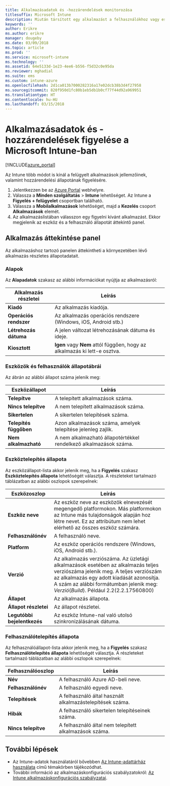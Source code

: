 ```yaml
---
title: Alkalmazásadatok és -hozzárendelések monitorozása
titlesuffix: Microsoft Intune
description: Miután társított egy alkalmazást a felhasználókhoz vagy eszközökhöz, ezekkel az információkkal monitorozhatja az alkalmazás állapotát.
keywords: ''
author: Erikre
ms.author: erikre
manager: dougeby
ms.date: 03/09/2018
ms.topic: article
ms.prod: ''
ms.service: microsoft-intune
ms.technology: ''
ms.assetid: 64e5133d-1e23-4ee6-b556-f5d32c0e95da
ms.reviewer: mghadial
ms.suite: ems
ms.custom: intune-azure
ms.openlocfilehash: 2d1ca013b7000282316a17e02dcb38b3d4f27958
ms.sourcegitcommit: 820f950d1fc80b1eb5db1b0cf77f44d92a969951
ms.translationtype: HT
ms.contentlocale: hu-HU
ms.lasthandoff: 03/15/2018
---
```

# <a name="how-to-monitor-app-information-and-assignments-with-microsoft-intune"></a>Alkalmazásadatok és -hozzárendelések figyelése a Microsoft Intune-ban

[!INCLUDE[azure_portal](./includes/azure_portal.md)]

Az Intune több módot is kínál a felügyelt alkalmazások jellemzőinek, valamint hozzárendelési állapotának figyelésére.

1. Jelentkezzen be az [Azure Portal](https://portal.azure.com) webhelyre.
2. Válassza a **Minden szolgáltatás** > **Intune** lehetőséget. Az Intune a **Figyelés + felügyelet** csoportban található.
3. Válassza a **Mobilalkalmazások** lehetőséget, majd a **Kezelés** csoport **Alkalmazások** elemét.
5. Az alkalmazáslistában válasszon egy figyelni kívánt alkalmazást. Ekkor megjelenik az eszköz és a felhasználó állapotát áttekintő panel.

## <a name="app-overview-blade"></a>Alkalmazás áttekintése panel

Az alkalmazáshoz tartozó panelen áttekintheti a környezetében lévő alkalmazás részletes állapotadatait.

### <a name="essentials"></a>Alapok
Az **Alapadatok** szakasz az alábbi információkat nyújtja az alkalmazásról:

 | **Alkalmazás részletei**            | **Leírás**                                                      |
|------------------------|------------------------------------------------------------------|
| **Kiadó**          | Az alkalmazás kiadója.                                            |
| **Operációs rendszer**   | Az alkalmazás operációs rendszere (Windows, iOS, Android stb.) |
| **Létrehozás dátuma**             | A jelen változat létrehozásának dátuma és ideje.                         |
| **Kiosztott**           | **Igen** vagy **Nem** attól függően, hogy az alkalmazás ki lett-e osztva.                  |

### <a name="device-and-user-status-graphs"></a>Eszközök és felhasználók állapotábrái
Az ábrán az alábbi állapot száma jelenik meg:

| **Eszközállapot**       | **Leírás**                                       |
|-----------------------|-------------------------------------------------------|
| **Telepítve**         | A telepített alkalmazások száma.                         |
| **Nincs telepítve**     | A nem telepített alkalmazások száma.                     |
| **Sikertelen**            | A sikertelen telepítések száma.                   |
| **Telepítés függőben**   | Azon alkalmazások száma, amelyek telepítése jelenleg zajlik. |
| **Nem alkalmazható**           | A nem alkalmazható állapotértékkel rendelkező alkalmazások száma.            |

### <a name="device-install-status"></a>Eszköztelepítés állapota

Az eszközállapot-lista akkor jelenik meg, ha a **Figyelés** szakasz **Eszköztelepítés állapota** lehetőségét választja. A részleteket tartalmazó táblázatban az alábbi oszlopok szerepelnek:

| **Eszközoszlop**      | **Leírás**                                                                                                                                                                                                                                            |
|----------------------|------------------------------------------------------------------------------------------------------------------------------------------------------------------------------------------------------------------------------------------------------------|
| **Eszköz neve**      | Az eszköz neve az eszközök elnevezését megengedő platformokon. Más platformokon az Intune más tulajdonságok alapján hoz létre nevet. Ez az attribútum nem lehet elérhető az összes eszköz számára.                                                                       |
| **Felhasználónév**        | A felhasználó neve.                                                                                                                                                                                                                                      |
| **Platform**         | Az eszköz operációs rendszere (Windows, iOS, Android stb.).                                                                                                                                                                                           |
| **Verzió**          | Az alkalmazás verziószáma. Az üzletági alkalmazások esetében az alkalmazás teljes verziószáma jelenik meg. A teljes verziószám az alkalmazás egy adott kiadását azonosítja. A szám az alábbi formátumban jelenik meg: _Verzió_(_Build_). Például 2.2(2.2.17560800) |
| **Állapot**           | Az alkalmazás állapota.                                                                                                                                                                                                                                     |
| **Állapot részletei**   | Az állapot részletei.                                                                                                                                                                                                                                     |
| **Legutóbbi bejelentkezés**    | Az eszköz Intune-nal való utolsó szinkronizálásának dátuma.                                                                                                                                                                                                                  |


### <a name="user-install-status"></a>Felhasználótelepítés állapota

Az felhasználóállapot-lista akkor jelenik meg, ha a **Figyelés** szakasz **Felhasználótelepítés állapota** lehetőségét választja. A részleteket tartalmazó táblázatban az alábbi oszlopok szerepelnek:

| **Felhasználóoszlop**     | **Leírás**                           |
|---------------------|-------------------------------------------|
| **Név**            | A felhasználó Azure AD-beli neve.         |
| **Felhasználónév**       | A felhasználó egyedi neve.              |
| **Telepítések**   | A felhasználó által használt alkalmazástelepítések száma. |
| **Hibák**        | A felhasználó sikertelen telepítéseinek száma.     |
| **Nincs telepítve**   | A felhasználó által nem telepített alkalmazások száma. |


## <a name="next-steps"></a>További lépések

- Az Intune-adatok használatáról bővebben [Az Intune-adattárház használata](reports-nav-create-intune-reports.md) című témakörben tájékozódhat.
- További információ az alkalmazáskonfigurációs szabályzatokról: [Az Intune alkalmazáskonfigurációs szabályzatai](app-configuration-policies-overview.md).